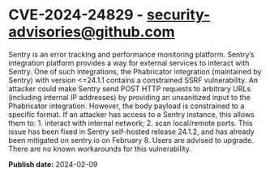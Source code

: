 # CVE-2024-24829 - security-advisories@github.com

Sentry is an error tracking and performance monitoring platform. Sentry’s integration platform provides a way for external services to interact with Sentry. One of such integrations, the Phabricator integration (maintained by Sentry) with version <=24.1.1 contains a constrained SSRF vulnerability. An attacker could make Sentry send POST HTTP requests to arbitrary URLs (including internal IP addresses) by providing an unsanitized input to the Phabricator integration. However, the body payload is constrained to a specific format. If an attacker has access to a Sentry instance, this allows them to: 1. interact with internal network; 2. scan local/remote ports. This issue has been fixed in Sentry self-hosted release 24.1.2, and has already been mitigated on sentry.io on February 8. Users are advised to upgrade. There are no known workarounds for this vulnerability.

**Publish date:** 2024-02-09
